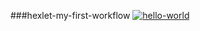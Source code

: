 ###hexlet-my-first-workflow
[![hello-world](https://github.com/GitClimb/hexlet-my-first-workflow/actions/workflows/hello-world.yaml/badge.svg)](https://github.com/GitClimb/hexlet-my-first-workflow/actions/workflows/hello-world.yaml)